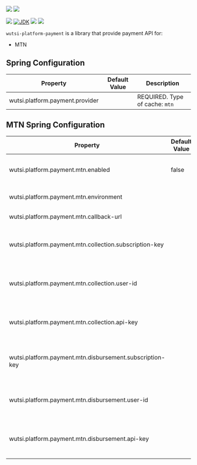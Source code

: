 [![](https://github.com/wutsi/wutsi-platform-payment/actions/workflows/master.yml/badge.svg)](https://github.com/wutsi/wutsi-platform-payment/actions/workflows/master.yml)
[![](https://github.com/wutsi/wutsi-platform-payment/actions/workflows/pull_requesst.yml/badge.svg)](https://github.com/wutsi/wutsi-platform-payment/actions/workflows/pull_request.yml)

![](https://img.shields.io/github/v/tag/wutsi/wutsi-platform-payment)
[![JDK](https://img.shields.io/badge/jdk-11-brightgreen.svg)](https://jdk.java.net/11/)
[![](https://img.shields.io/badge/maven-3.6-brightgreen.svg)](https://maven.apache.org/download.cgi)
![](https://img.shields.io/badge/language-kotlin-blue.svg)

`wutsi-platform-payment` is a library that provide payment API for:
- MTN

## Spring Configuration
| Property | Default Value | Description |
|----------|---------------|-------------|
| wutsi.platform.payment.provider |  | REQUIRED. Type of cache: `mtn` |


## MTN Spring Configuration
| Property | Default Value | Description |
|----------|---------------|-------------|
| wutsi.platform.payment.mtn.enabled | false | `true` to enable MTN payment provider |
| wutsi.platform.payment.mtn.environment |  | REQUIRED. `sandbox` or `production` |
| wutsi.platform.payment.mtn.callback-url |  | REQUIRED. Callback URL |
| wutsi.platform.payment.mtn.collection.subscription-key |  | REQUIRED. Subscription Key of the Collection API |
| wutsi.platform.payment.mtn.collection.user-id |  | Collection User ID. REQUIRED in production environment |
| wutsi.platform.payment.mtn.collection.api-key |  | Collection API Key. REDIURED in production environment |
| wutsi.platform.payment.mtn.disbursement.subscription-key |  | REQUIRED. Subscription Key of the Disbursement API |
| wutsi.platform.payment.mtn.disbursement.user-id |  | Disbursement User ID. REQUIRED in production environment |
| wutsi.platform.payment.mtn.disbursement.api-key |  | Disbursement API Key. REQUIRED in production environment |

